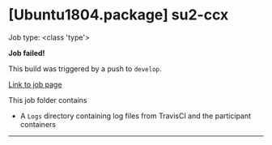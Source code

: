 # [Ubuntu1804.package] su2-ccx

Job type: <class 'type'>



**Job failed!**



This build was triggered by a push to `develop`.



[Link to job page]({[job_link]})


This job folder contains
- A `Logs` directory containing log files from TravisCI and the participant containers


---

